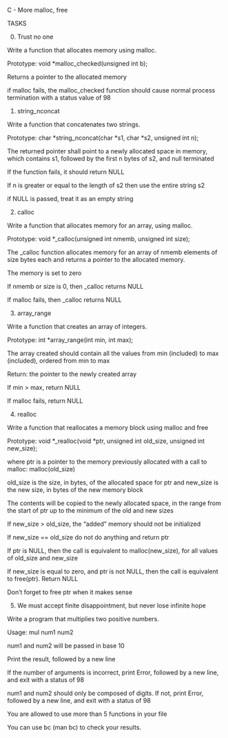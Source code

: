 C - More malloc, free

TASKS

0. Trust no one

Write a function that allocates memory using malloc.



Prototype: void *malloc_checked(unsigned int b);



Returns a pointer to the allocated memory



if malloc fails, the malloc_checked function should cause normal process termination with a status value of 98



1. string_nconcat

Write a function that concatenates two strings.



Prototype: char *string_nconcat(char *s1, char *s2, unsigned int n);



The returned pointer shall point to a newly allocated space in memory, which contains s1, followed by the first n bytes of s2, and null terminated



If the function fails, it should return NULL



If n is greater or equal to the length of s2 then use the entire string s2



if NULL is passed, treat it as an empty string



2. calloc

Write a function that allocates memory for an array, using malloc.



Prototype: void *_calloc(unsigned int nmemb, unsigned int size);



The _calloc function allocates memory for an array of nmemb elements of size bytes each and returns a pointer to the allocated memory.



The memory is set to zero



If nmemb or size is 0, then _calloc returns NULL



If malloc fails, then _calloc returns NULL



3. array_range

Write a function that creates an array of integers.



Prototype: int *array_range(int min, int max);



The array created should contain all the values from min (included) to max (included), ordered from min to max



Return: the pointer to the newly created array



If min > max, return NULL



If malloc fails, return NULL



4. realloc

Write a function that reallocates a memory block using malloc and free



Prototype: void *_realloc(void *ptr, unsigned int old_size, unsigned int new_size);



where ptr is a pointer to the memory previously allocated with a call to malloc: malloc(old_size)



old_size is the size, in bytes, of the allocated space for ptr and new_size is the new size, in bytes of the new memory block



The contents will be copied to the newly allocated space, in the range from the start of ptr up to the minimum of the old and new sizes



If new_size > old_size, the “added” memory should not be initialized



If new_size == old_size do not do anything and return ptr



If ptr is NULL, then the call is equivalent to malloc(new_size), for all values of old_size and new_size



If new_size is equal to zero, and ptr is not NULL, then the call is equivalent to free(ptr). Return NULL



Don’t forget to free ptr when it makes sense



5. We must accept finite disappointment, but never lose infinite hope

Write a program that multiplies two positive numbers.



Usage: mul num1 num2



num1 and num2 will be passed in base 10



Print the result, followed by a new line



If the number of arguments is incorrect, print Error, followed by a new line, and exit with a status of 98



num1 and num2 should only be composed of digits. If not, print Error, followed by a new line, and exit with a status of 98



You are allowed to use more than 5 functions in your file



You can use bc (man bc) to check your results.

